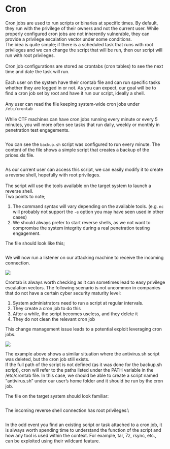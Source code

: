 # Cron

Cron jobs are used to run scripts or binaries at specific times. By default, they run with the privilege of their owners and not the current user. While properly configured cron jobs are not inherently vulnerable, they can provide a privilege escalation vector under some conditions.\
The idea is quite simple; if there is a scheduled task that runs with root privileges and we can change the script that will be run, then our script will run with root privileges.\
\
Cron job configurations are stored as crontabs (cron tables) to see the next time and date the task will run.\
\
Each user on the system have their crontab file and can run specific tasks whether they are logged in or not. As you can expect, our goal will be to find a cron job set by root and have it run our script, ideally a shell.\
\
Any user can read the file keeping system-wide cron jobs under `/etc/crontab`\
\
While CTF machines can have cron jobs running every minute or every 5 minutes, you will more often see tasks that run daily, weekly or monthly in penetration test engagements.

<figure><img src="https://i.imgur.com/fwqPuHN.png" alt=""><figcaption></figcaption></figure>

You can see the `backup.sh` script was configured to run every minute. The content of the file shows a simple script that creates a backup of the prices.xls file.

<div align="left"><img src="https://i.imgur.com/qlDj93R.png" alt=""></div>

As our current user can access this script, we can easily modify it to create a reverse shell, hopefully with root privileges.\
\
The script will use the tools available on the target system to launch a reverse shell.\
Two points to note;

1. The command syntax will vary depending on the available tools. (e.g. `nc` will probably not support the `-e` option you may have seen used in other cases)
2. We should always prefer to start reverse shells, as we not want to compromise the system integrity during a real penetration testing engagement.

The file should look like this;

<div align="left"><figure><img src="https://i.imgur.com/579yg6H.png" alt=""><figcaption></figcaption></figure></div>

We will now run a listener on our attacking machine to receive the incoming connection.

![](https://i.imgur.com/xwYXfY1.png)

Crontab is always worth checking as it can sometimes lead to easy privilege escalation vectors. The following scenario is not uncommon in companies that do not have a certain cyber security maturity level:

1. System administrators need to run a script at regular intervals.
2. They create a cron job to do this
3. After a while, the script becomes useless, and they delete it
4. They do not clean the relevant cron job

This change management issue leads to a potential exploit leveraging cron jobs.

![](https://i.imgur.com/SovymJL.png)

The example above shows a similar situation where the antivirus.sh script was deleted, but the cron job still exists.\
If the full path of the script is not defined (as it was done for the backup.sh script), cron will refer to the paths listed under the PATH variable in the /etc/crontab file. In this case, we should be able to create a script named “antivirus.sh” under our user’s home folder and it should be run by the cron job.

The file on the target system should look familiar:

<div align="left"><figure><img src="https://i.imgur.com/SHknR87.png" alt=""><figcaption></figcaption></figure></div>

The incoming reverse shell connection has root privileges:\


<div align="left"><figure><img src="https://i.imgur.com/EBCue17.png" alt=""><figcaption></figcaption></figure></div>

In the odd event you find an existing script or task attached to a cron job, it is always worth spending time to understand the function of the script and how any tool is used within the context. For example, tar, 7z, rsync, etc., can be exploited using their wildcard feature.
